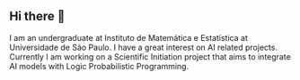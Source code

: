 ## Hi there 👋

I am an undergraduate at Instituto de Matemática e Estatística at Universidade de São Paulo.
I have a great interest on AI related projects.
Currently I am working on a Scientific Initiation project that aims to integrate AI models with Logic Probabilistic Programming.
<!--
**Vinicius-Shimizu/Vinicius-Shimizu** is a ✨ _special_ ✨ repository because its `README.md` (this file) appears on your GitHub profile.

Here are some ideas to get you started:

- 🔭 I’m currently working on ...
- 🌱 I’m currently learning ...
- 👯 I’m looking to collaborate on ...
- 🤔 I’m looking for help with ...
- 💬 Ask me about ...
- 📫 How to reach me: ...
- 😄 Pronouns: ...
- ⚡ Fun fact: ...
-->
